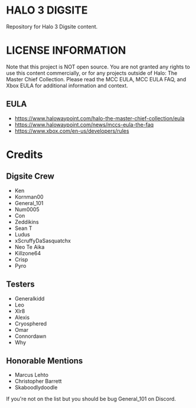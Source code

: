 # HALO 3 DIGSITE
Repository for Halo 3 Digsite content.

# LICENSE INFORMATION
Note that this project is NOT open source. You are not granted any rights to use this content commercially, or for any projects outside of Halo: The Master Chief Collection. Please read the MCC EULA, MCC EULA FAQ, and Xbox EULA for additional information and context.

## EULA
* https://www.halowaypoint.com/halo-the-master-chief-collection/eula
* https://www.halowaypoint.com/news/mccs-eula-the-faq
* https://www.xbox.com/en-us/developers/rules

# Credits
## Digsite Crew
* Ken
* Kornman00
* General_101
* Num0005
* Con
* Zeddikins
* Sean T 
* Ludus
* xScruffyDaSasquatchx
* Neo Te Aika
* Killzone64
* Crisp
* Pyro

## Testers
* Generalkidd
* Leo
* Xlr8
* Alexis
* Cryosphered
* Omar
* Connordawn
* Why

## Honorable Mentions
* Marcus Lehto
* Christopher Barrett
* Skaboodlydoodle

If you're not on the list but you should be bug General_101 on Discord.
